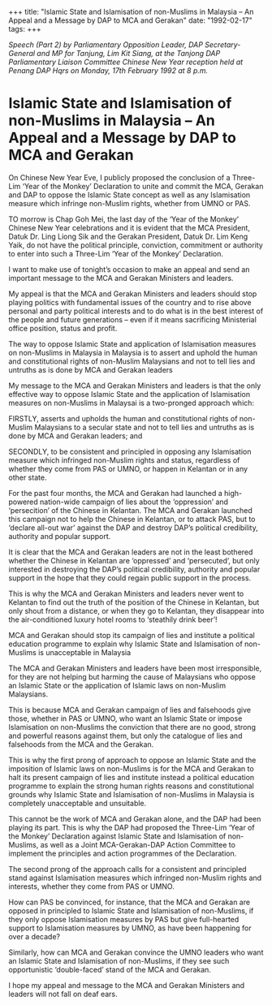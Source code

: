 +++ 
title: "Islamic State and Islamisation of non-Muslims in Malaysia – An Appeal and a Message by DAP to MCA and Gerakan"
date: "1992-02-17"
tags:
+++

_Speech (Part 2) by Parliamentary Opposition Leader, DAP Secretary-General and MP for Tanjung, Lim Kit Siang, at the Tanjong DAP Parliamentary Liaison Committee Chinese New Year reception held at Penang DAP Hqrs on Monday, 17th February 1992 at 8 p.m._

# Islamic State and Islamisation of non-Muslims in Malaysia – An Appeal and a Message by DAP to MCA and Gerakan

On Chinese New Year Eve, I publicly proposed the conclusion of a Three-Lim ‘Year of the Monkey’ Declaration to unite and commit the MCA, Gerakan and DAP to oppose the Islamic State concept as well as any Islamisation measure which infringe non-Muslim rights, whether from UMNO or PAS.</u>

TO morrow is Chap Goh Mei, the last day of the ‘Year of the Monkey’ Chinese New Year celebrations and it is evident that the MCA President, Datuk Dr. Ling Liong Sik and the Gerakan President, Datuk Dr. Lim Keng Yaik, do not have the political principle, conviction, commitment or authority to enter into such a Three-Lim ‘Year of the Monkey’ Declaration.

I want to make use of tonight’s occasion to make an appeal and send an important message to the MCA and Gerakan Ministers and leaders.

My appeal is that the MCA and Gerakan Ministers and leaders should stop playing politics with fundamental issues of the country and to rise above personal and party political interests and to do what is in the best interest of the people and future generations – even if it means sacrificing Ministerial office position, status and profit.

The way to oppose Islamic State and application of Islamisation measures on non-Muslims in Malaysia in Malaysia is to assert and uphold the human and constitutional rights of non-Muslim Malaysians and not to tell lies and untruths as is done by MCA and Gerakan leaders

My message to the MCA and Gerakan Ministers and leaders is that the only effective way to oppose Islamic State and the application of Islamisation measures on non-Muslims in Malaysai is a two-pronged approach which:

FIRSTLY, asserts and upholds the human and constitutional rights of non-Muslim Malaysians to a secular state and not to tell lies and untruths as is done by MCA and Gerakan leaders; and

SECONDLY, to be consistent and principled in opposing any Islamisation measure which infringed non-Muslim rights and status, regardless of whether they come from PAS or UMNO, or happen in Kelantan or in any other state.

For the past four months, the MCA and Gerakan had launched a high-powered nation-wide campaign of lies about the ‘oppression’ and ‘persecition’ of the Chinese in Kelantan. The MCA and Gerakan launched this campaign not to help the Chinese in Kelantan, or to attack PAS, but to ‘declare all-out war’ against the DAP and destroy DAP’s political credibility, authority and popular support.

It is clear that the MCA and Gerakan leaders are not in the least bothered whether the Chinese in Kelantan are ‘oppressed’ and ‘persecuted’, but only interested in destroying the DAP’s political credibility, authority and popular support in the hope that they could regain public support in the process.

This is why the MCA and Gerakan Ministers and leaders never went to Kelantan to find out the truth of the position of the Chinese in Kelantan, but only shout from a distance, or when they go to Kelantan, they  disappear into the air-conditioned luxury hotel rooms to ‘steathily drink beer’!

MCA and Gerakan should stop its campaign of lies and institute a political education programme to explain why Islamic State and Islamisation of non-Muslims is unacceptable in Malaysia

The MCA and Gerakan Ministers and leaders have been most irresponsible, for they are not helping but harming the cause of Malaysians who oppose an Islamic State or the application of Islamic laws on non-Muslim Malaysians.

This is because MCA and Gerakan campaign of lies and falsehoods give those, whether in PAS or UMNO, who want an Islamic State or impose Islamisation on non-Muslims the conviction that there are no good, strong and powerful reasons against them, but only the catalogue of lies and falsehoods from the MCA and the Gerakan.

This is why the first prong of approach to oppose an Islamic State and the imposition of Islamic laws on non-Muslims is for the MCA and Gerakan to halt its present campaign of lies and institute instead a political education programme to explain the strong human rights reasons and constitutional grounds why Islamic State and Islamisation of non-Muslims in Malaysia is completely unacceptable and unsuitable.

This cannot be the work of MCA and Gerakan alone, and the DAP had been playing its part. This is why the DAP had proposed the Three-Lim ‘Year of the Monkey’ Declaration against Islamic State and Islamisation of non-Muslims, as well as a Joint MCA-Gerakan-DAP Action Committee to implement the principles and action programmes of the Declaration.

The second prong of the approach calls for a consistent and principled stand against Islamisation measures which infringed non-Muslim rights and interests, whether they come from PAS or UMNO.

How can PAS be convinced, for instance, that the MCA and Gerakan are opposed in principled to Islamic State and Islamisation of non-Muslims, if they only oppose Islamisation measures by PAS but give full-hearted support to Islamisation measures by UMNO, as have been happening for over a decade?

Similarly, how can MCA and Gerakan convince the UMNO leaders who want an Islamic State and Islamisation of non-Muslims, if they see such opportunistic ‘double-faced’ stand of the MCA and Gerakan.

I hope my appeal and message to the MCA and Gerakan Ministers and leaders will not fall on deaf ears.
 
